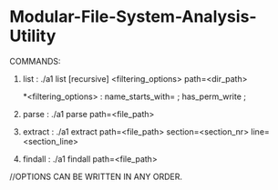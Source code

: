 # Modular-File-System-Analysis-Utility

COMMANDS: 
1. list : ./a1 list [recursive] <filtering_options> path=<dir_path>
    
   *<filtering_options> : name_starts_with=<name> ; has_perm_write ;
2. parse : ./a1 parse path=<file_path>
3. extract : ./a1 extract path=<file_path> section=<section_nr> line=<section_line>
4. findall : ./a1 findall path=<file_path>

//OPTIONS CAN BE WRITTEN IN ANY ORDER. 
